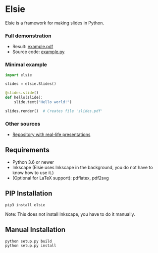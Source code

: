 # Elsie

Elsie is a framework for making slides in Python.

### Full demonstration

  * Result: [example.pdf](examples/bigdemo/example.pdf)
  * Source code: [example.py](examples/bigdemo/example.py)

### Minimal example

```python
import elsie

slides = elsie.Slides()

@slides.slide()
def hello(slide):
    slide.text("Hello world!")

slides.render()  # Creates file 'slides.pdf'
```

### Other sources

  * [Repository with real-life presentations](https://github.com/Kobzol/elsie-showcase/)

## Requirements

* Python 3.6 or newer
* Inkscape (Elsie uses Inkscape in the background, you do not have to know how to use it.)
* (Optional for LaTeX support): pdflatex, pdf2svg


## PIP Installation

    pip3 install elsie

Note: This does not install Inkscape, you have to do it manually.

## Manual Installation

    python setup.py build
    python setup.py install
